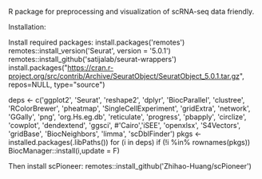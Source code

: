R package for preprocessing and visualization of scRNA-seq data friendly.

Installation:

Install required packages:
install.packages('remotes')
remotes::install_version('Seurat', version = '5.0.1')
remotes::install_github('satijalab/seurat-wrappers')
install.packages("https://cran.r-project.org/src/contrib/Archive/SeuratObject/SeuratObject_5.0.1.tar.gz", repos=NULL, type="source")

deps <- c('ggplot2', 'Seurat', 'reshape2', 'dplyr', 'BiocParallel', 'clustree', 
          'RColorBrewer',  'pheatmap', 'SingleCellExperiment', 'gridExtra', 
          'network', 'GGally', 'png', 'org.Hs.eg.db', 
          'reticulate', 'progress', 'pbapply',  'circlize', 
          'cowplot', 'dendextend', 'ggsci', #'Cairo','iSEE', 
          'openxlsx', 'S4Vectors', 
          'gridBase', 'BiocNeighbors', 'limma', 'scDblFinder')
pkgs <- installed.packages(.libPaths())
for (i in deps) if (!i %in% rownames(pkgs)) BiocManager::install(i,update = F)

Then install scPioneer:
remotes::install_github('Zhihao-Huang/scPioneer')
